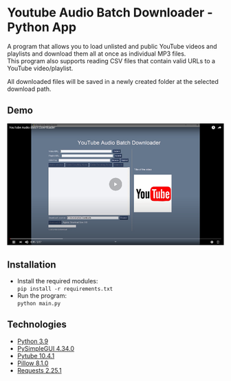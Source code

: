 # Youtube Audio Batch Downloader - Python App
 A program that allows you to load unlisted and public YouTube videos and playlists 
 and download them all at once as individual MP3 files.  
 This program also supports reading CSV files that contain valid URLs to a YouTube 
 video/playlist.  
   
 All downloaded files will be saved in a newly created folder at the selected download
 path.
 
  ## Demo
   [![Demo of App](./img/sample.png)](https://www.youtube.com/watch?v=F4dSwk73PIw)
  ## Installation 
  * Install the required modules:  
    ```pip install -r requirements.txt```  
  * Run the program:  
   ```python main.py```

  
  ## Technologies
  * [Python 3.9](https://www.python.org/)
  * [PySimpleGUI 4.34.0](https://pypi.org/project/PySimpleGUI/)
  * [Pytube 10.4.1](https://python-pytube.readthedocs.io/en/latest/)
  * [Pillow 8.1.0](https://pillow.readthedocs.io/en/stable/) 
  * [Requests 2.25.1](https://requests.readthedocs.io/en/master/)
   